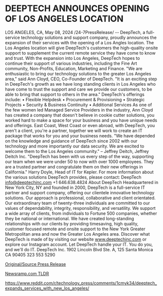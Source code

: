 # DEEPTECH ANNOUNCES OPENING OF LOS ANGELES LOCATION

LOS ANGELES, CA, May 08, 2024 /24-7PressRelease/ -- DeepTech, a full-service technology solutions and support company, proudly announces the expansion of their services with the opening of a Los Angles location.  The Los Angeles location will give DeepTech's customers the high-quality onsite support to supplement the current remote service they have come to know and trust. With the expansion into Los Angeles, DeepTech hopes to continue their support of various industries, including the Fine Art community, Non-Profits, Education, Marketing and Finance.   "We are enthusiastic to bring our technology solutions to the greater Los Angeles area," said Ann Cloyd, CEO, Co-Founder of DeepTech. "It is an exciting step in DeepTech's growth as we have long standing clients in Los Angeles who have come to trust the support and care we provide our customers, to be able to bring that support to others in the area."  DeepTech's offerings include: •	Flexible Helpdesk •	Procurement & Provisioning •	Strategic Projects •	Security & Business Continuity •	Additional Services  As one of the few women led Managed Service Providers in the industry, Ann Cloyd has created a company that doesn't believe in cookie cutter solutions, you worked hard to make a space for your business and you have unique needs and offerings. East Coast, West Coast or even abroad, with DeepTech, you aren't a client, you're a partner, together we will work to create an IT package that works for you and your business needs.  "We have depended on the knowledge and guidance of DeepTech since 2002 with our technology and more importantly our data security. We are excited to welcome them to the Los Angeles community." – Jeffrey Deitch, Jeffrey Deitch Inc.  "DeepTech has been with us every step of the way, supporting our team when we were under 50 to now with over 1000 employees. They are a trusted partner and congratulate them on their new offerings in California." Harry Doyle, Head of IT for Kepler.   For more information about the various solutions DeepTech provides, please contact: DeepTech info@deeptechinc.com +1 646.638.4824  About DeepTech Headquartered in New York City, NY and founded in 2000, DeepTech is a full-service IT partner and support company, offering our clientele innovative technology solutions. Our approach is professional, collaborative and client orientated. Our extraordinary team of twenty-three individuals are committed to our values of dependability, integrity, responsibility, and versatility.   We support a wide array of clients, from individuals to Fortune 500 companies, whether they be national or international. We have created long-standing relationships with our clients by providing timesaving, high quality, customer focused remote and onsite support to the New York Greater Metropolitan area and now the Greater Los Angeles area.  Discover what DeepTech is made of by visiting our website www.deeptechinc.com or explore our Instagram account.   Let DeepTech handle your IT. You do you, and we'll do IT.  DeepTech Inc. 1902 Lincoln Blvd Ste. A, 125 Santa Monica CA 90405 323 553 5290 

[Original/Source Press Release](https://www.24-7pressrelease.com/press-release/510710/deeptech-announces-opening-of-los-angeles-location)
                    

[Newsramp.com TLDR](None) 

https://www.reddit.com/r/technology_press/comments/1cmyk34/deeptech_expands_services_with_new_los_angeles/